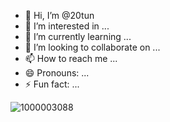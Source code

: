 - 👋 Hi, I’m @20tun
- 👀 I’m interested in ...
- 🌱 I’m currently learning ...
- 💞️ I’m looking to collaborate on ...
- 📫 How to reach me ...
- 😄 Pronouns: ...
- ⚡ Fun fact: ...

<!---
20tun/20tun is a ✨ special ✨ repository because its `README.md` (this file) appears on your GitHub profile.
You can click the Preview link to take a look at your changes.
--->
![1000003088](https://github.com/user-attachments/assets/fa173bd6-7e67-4694-8837-096ea09c0b00)
